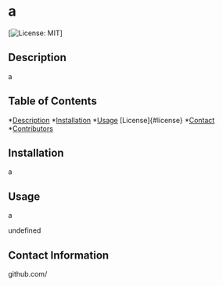 
  
# a
[![License: MIT](https://img.shields.io/badge/License-MIT-yellow.svg)]
## Description
a

## Table of Contents
*[Description](#description)
*[Installation](#installation)
*[Usage](#usage)
[License]{#license}
*[Contact](#contact)
*[Contributors](#contributors)

## Installation
a

## Usage
a

undefined


## Contact Information
github.com/
